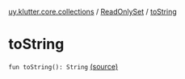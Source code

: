 [uy.klutter.core.collections](../index.md) / [ReadOnlySet](index.md) / [toString](.)


# toString
`fun toString(): String` [(source)](https://github.com/kohesive/klutter/blob/master/core-jdk6/src/main/kotlin/uy/klutter/core/common/Immutable.kt#L147)


